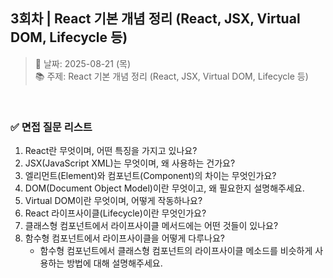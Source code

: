 ## 3회차 | React 기본 개념 정리 (React, JSX, Virtual DOM, Lifecycle 등)

> 📅 날짜: 2025-08-21 (목) <br/>
> 📚 주제: React 기본 개념 정리 (React, JSX, Virtual DOM, Lifecycle 등)

<br/>

### ✅ 면접 질문 리스트

1. React란 무엇이며, 어떤 특징을 가지고 있나요?
2. JSX(JavaScript XML)는 무엇이며, 왜 사용하는 건가요?
3. 엘리먼트(Element)와 컴포넌트(Component)의 차이는 무엇인가요?
4. DOM(Document Object Model)이란 무엇이고, 왜 필요한지 설명해주세요.
5. Virtual DOM이란 무엇이며, 어떻게 작동하나요?
6. React 라이프사이클(Lifecycle)이란 무엇인가요?
7. 클래스형 컴포넌트에서 라이프사이클 메서드에는 어떤 것들이 있나요?
8. 함수형 컴포넌트에서 라이프사이클을 어떻게 다루나요?
   - 함수형 컴포넌트에서 클래스형 컴포넌트의 라이프사이클 메소드를 비슷하게 사용하는 방법에 대해 설명해주세요.

<br/>
